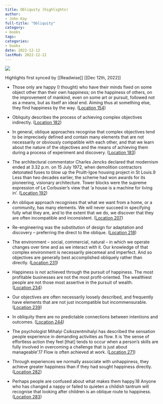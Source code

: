 ```yaml
---
title: Obliquity (highlights)
author:
- John Kay
full-title: "Obliquity"
category:
- books
tags:
categories:
- books
date: 2022-12-12
lastMod: 2022-12-12
---
```

![](https://images-na.ssl-images-amazon.com/images/i/41lbmhnsdil._sl200_.jpg)

Highlights first synced by [[Readwise]] [[Dec 12th, 2022]]

  + Those only are happy (I thought) who have their minds fixed on some object other than their own happiness; on the happiness of others, on the improvement of mankind, even on some art or pursuit, followed not as a means, but as itself an ideal end. Aiming thus at something else, they find happiness by the way. ([Location 154](https://readwise.io/to_kindle?action=open&asin=B004KKY5HA&location=154))

  + Obliquity describes the process of achieving complex objectives indirectly. ([Location 182](https://readwise.io/to_kindle?action=open&asin=B004KKY5HA&location=182))

  + In general, oblique approaches recognise that complex objectives tend to be imprecisely defined and contain many elements that are not necessarily or obviously compatible with each other, and that we learn about the nature of the objectives and the means of achieving them during a process of experiment and discovery. ([Location 183](https://readwise.io/to_kindle?action=open&asin=B004KKY5HA&location=183))

  + The architectural commentator Charles Jencks declared that modernism ended at 3.32 p.m. on 15 July 1972, when demolition contractors detonated fuses to blow up the Pruitt-Igoe housing project in St Louis.9 Less than two decades earlier, the scheme had won awards for its pioneering, visionary architecture. Tower blocks were the supreme expression of Le Corbusier’s view that ‘a house is a machine for living in’. ([Location 192](https://readwise.io/to_kindle?action=open&asin=B004KKY5HA&location=192))

  + An oblique approach recognises that what we want from a home, or a community, has many elements. We will never succeed in specifying fully what they are, and to the extent that we do, we discover that they are often incompatible and inconsistent. ([Location 207](https://readwise.io/to_kindle?action=open&asin=B004KKY5HA&location=207))

  + Re-engineering was the substitution of design for adaptation and discovery – preferring the direct to the oblique. ([Location 218](https://readwise.io/to_kindle?action=open&asin=B004KKY5HA&location=218))

  + The environment – social, commercial, natural – in which we operate changes over time and as we interact with it. Our knowledge of that complex environment is necessarily piecemeal and imperfect. And so objectives are generally best accomplished obliquely rather than directly. ([Location 231](https://readwise.io/to_kindle?action=open&asin=B004KKY5HA&location=231))

  + Happiness is not achieved through the pursuit of happiness. The most profitable businesses are not the most profit-oriented. The wealthiest people are not those most assertive in the pursuit of wealth. ([Location 234](https://readwise.io/to_kindle?action=open&asin=B004KKY5HA&location=234))

  + Our objectives are often necessarily loosely described, and frequently have elements that are not just incompatible but incommensurable. ([Location 239](https://readwise.io/to_kindle?action=open&asin=B004KKY5HA&location=239))

  + In obliquity there are no predictable connections between intentions and outcomes. ([Location 244](https://readwise.io/to_kindle?action=open&asin=B004KKY5HA&location=244))

  + The psychologist Mihalyi Csikszentmihalyi has described the sensation people experience in demanding activities as flow. It is ‘the sense of effortless action they feel [that] tends to occur when a person’s skills are fully involved in overcoming a challenge that is just about manageable’.17 Flow is often achieved at work. ([Location 271](https://readwise.io/to_kindle?action=open&asin=B004KKY5HA&location=271))

  + Through experiences we normally associate with unhappiness, they achieve greater happiness than if they had sought happiness directly. ([Location 282](https://readwise.io/to_kindle?action=open&asin=B004KKY5HA&location=282))

  + Perhaps people are confused about what makes them happy.18 Anyone who has changed a nappy or failed to quieten a childish tantrum will recognise that looking after children is an oblique route to happiness. ([Location 283](https://readwise.io/to_kindle?action=open&asin=B004KKY5HA&location=283))
